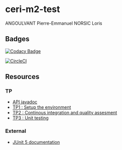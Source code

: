 # ceri-m2-test

ANGOULVANT Pierre-Emmanuel
NORSIC Loris

## Badges
[![Codacy Badge](https://api.codacy.com/project/badge/Grade/6454f46054dd459b8dbf68369cf368a0)](https://www.codacy.com/app/peangoulvant/ceri-m1-test-2017?utm_source=github.com&amp;utm_medium=referral&amp;utm_content=peangoulvant/ceri-m1-test-2017&amp;utm_campaign=Badge_Grade)

[![CircleCI](https://circleci.com/gh/peangoulvant/ceri-m1-test-2017.svg?style=svg)](https://circleci.com/gh/peangoulvant/ceri-m1-test-2017)

## Resources

### TP

- [API javadoc](http://faylixe.fr/ceri-m1-test-2017/javadoc)
- [TP1 : Setup the environment](https://github.com/Faylixe/ceri-m2-test-2017/blob/master/docs/tp1.md)
- [TP2 : Continous integration and quality assesment](https://github.com/Faylixe/ceri-m2-test-2017/blob/master/docs/tp2.md)
- [TP3 : Unit testing](https://github.com/Faylixe/ceri-m2-test-2017/blob/master/docs/tp3.md)

### External

- [JUnit 5 documentation](http://junit.org/junit5/docs/current/user-guide)
